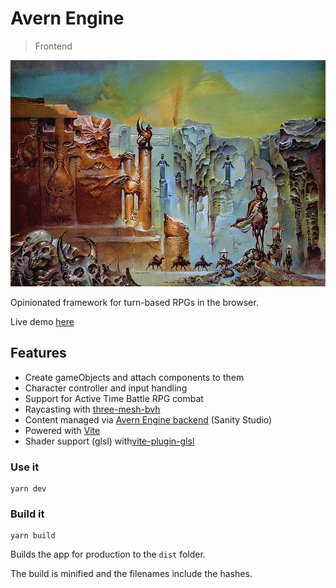 # Avern Engine

> Frontend

![Avern Engine](./public/claw.jpeg)

Opinionated framework for turn-based RPGs in the browser.

Live demo [here](https://avern-frontend.vercel.app/)

## Features

- Create gameObjects and attach components to them
- Character controller and input handling
- Support for Active Time Battle RPG combat
- Raycasting with [three-mesh-bvh](https://github.com/gkjohnson/three-mesh-bvh)
- Content managed via [Avern Engine backend](https://github.com/nsmarino/avern-backend) (Sanity Studio)
- Powered with [Vite](https://vite.dev/)
- Shader support (glsl) with[vite-plugin-glsl](https://github.com/UstymUkhman/vite-plugin-glsl)

### Use it

```
yarn dev
```

### Build it

```
yarn build
```

Builds the app for production to the `dist` folder.<br>

The build is minified and the filenames include the hashes.<br>